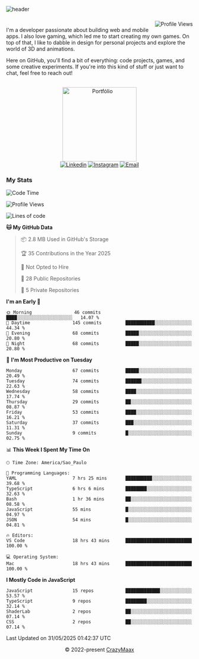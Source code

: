 ![header](https://github.com/user-attachments/assets/b00bb293-d5d2-40e2-b030-18682d9611b7)
###
<img align="right" src="https://komarev.com/ghpvc/?username=crazymaax&color=AE82CE&label=Profile+views" alt="Profile Views">

#
<div align="left">
I'm a developer passionate about building web and mobile apps. I also love gaming, which led me to start creating my own games. On top of that, I like to dabble in design for personal projects and explore the world of 3D and animations.

Here on GitHub, you'll find a bit of everything: code projects, games, and some creative experiments. If you're into this kind of stuff or just want to chat, feel free to reach out!

</div>

##

<div align="center">
  <a href="https://portfolio-max-crazymaax.vercel.app/" target="_blank"><img
      height="200em"
      src="https://github.com/user-attachments/assets/12cd41c7-5753-421f-b3d3-1623c48de6d4"
      target="_blank" alt="Portfólio"></a>
  <div align="center">
    <a href="https://www.linkedin.com/in/maxmilan/" target="_blank"><img
        src="https://img.shields.io/badge/LinkedIn-0077B5?style=for-the-badge&logo=linkedin&logoColor=white"
        target="_blank" alt="Linkedin"></a>
    <a href="https://www.instagram.com/crazy_maax/" target="_blank"><img
        src="https://img.shields.io/badge/Instagram-E4405F?style=for-the-badge&logo=instagram&logoColor=white"
        target="_blank" alt="Instagram"></a>
    <a href="mailto:oliveira.maxmilan@gmail.com" target="_blank"><img
        src="https://img.shields.io/badge/Gmail-D14836?style=for-the-badge&logo=gmail&logoColor=white"
        target="_blank" alt="Email"></a>
  </div>
</div>

### My Stats
<!--START_SECTION:waka-->
![Code Time](http://img.shields.io/badge/Code%20Time-1%2C984%20hrs%2020%20mins-blue)

![Profile Views](http://img.shields.io/badge/Profile%20Views-0-blue)

![Lines of code](https://img.shields.io/badge/From%20Hello%20World%20I%27ve%20Written-169.9%20thousand%20lines%20of%20code-blue)

**🐱 My GitHub Data** 

> 📦 2.8 MB Used in GitHub's Storage 
 > 
> 🏆 35 Contributions in the Year 2025
 > 
> 🚫 Not Opted to Hire
 > 
> 📜 28 Public Repositories 
 > 
> 🔑 5 Private Repositories 
 > 
**I'm an Early 🐤** 

```text
🌞 Morning                46 commits          ████░░░░░░░░░░░░░░░░░░░░░   14.07 % 
🌆 Daytime                145 commits         ███████████░░░░░░░░░░░░░░   44.34 % 
🌃 Evening                68 commits          █████░░░░░░░░░░░░░░░░░░░░   20.80 % 
🌙 Night                  68 commits          █████░░░░░░░░░░░░░░░░░░░░   20.80 % 
```
📅 **I'm Most Productive on Tuesday** 

```text
Monday                   67 commits          █████░░░░░░░░░░░░░░░░░░░░   20.49 % 
Tuesday                  74 commits          ██████░░░░░░░░░░░░░░░░░░░   22.63 % 
Wednesday                58 commits          ████░░░░░░░░░░░░░░░░░░░░░   17.74 % 
Thursday                 29 commits          ██░░░░░░░░░░░░░░░░░░░░░░░   08.87 % 
Friday                   53 commits          ████░░░░░░░░░░░░░░░░░░░░░   16.21 % 
Saturday                 37 commits          ███░░░░░░░░░░░░░░░░░░░░░░   11.31 % 
Sunday                   9 commits           █░░░░░░░░░░░░░░░░░░░░░░░░   02.75 % 
```


📊 **This Week I Spent My Time On** 

```text
🕑︎ Time Zone: America/Sao_Paulo

💬 Programming Languages: 
YAML                     7 hrs 25 mins       ██████████░░░░░░░░░░░░░░░   39.68 % 
TypeScript               6 hrs 6 mins        ████████░░░░░░░░░░░░░░░░░   32.63 % 
Bash                     1 hr 36 mins        ██░░░░░░░░░░░░░░░░░░░░░░░   08.58 % 
JavaScript               55 mins             █░░░░░░░░░░░░░░░░░░░░░░░░   04.97 % 
JSON                     54 mins             █░░░░░░░░░░░░░░░░░░░░░░░░   04.81 % 

🔥 Editors: 
VS Code                  18 hrs 43 mins      █████████████████████████   100.00 % 

💻 Operating System: 
Mac                      18 hrs 43 mins      █████████████████████████   100.00 % 
```

**I Mostly Code in JavaScript** 

```text
JavaScript               15 repos            █████████████░░░░░░░░░░░░   53.57 % 
TypeScript               9 repos             ████████░░░░░░░░░░░░░░░░░   32.14 % 
ShaderLab                2 repos             ██░░░░░░░░░░░░░░░░░░░░░░░   07.14 % 
CSS                      2 repos             ██░░░░░░░░░░░░░░░░░░░░░░░   07.14 % 
```




 Last Updated on 31/05/2025 01:42:37 UTC
<!--END_SECTION:waka-->

<p align="center">&copy; 2022-present <a href="https://github.com/crazymaax404/" target="_blank">CrazyMaax</a>
